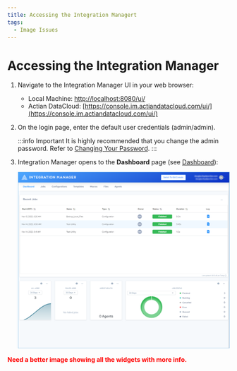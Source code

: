 ```yaml
---
title: Accessing the Integration Managert
tags:
  - Image Issues
---
```


# Accessing the Integration Manager

1. Navigate to the Integration Manager UI in your web browser:
   * Local Machine: [http://localhost:8080/ui/](http://localhost:8080/ui/)
   * Actian DataCloud: [https://console.im.actiandatacloud.com/ui/](https://console.im.actiandatacloud.com/ui/)
2. On the login page, enter the default user credentials (admin/admin).
   
   :::info Important
      It is highly recommended that you change the admin password. Refer to [Changing Your Password](./editing-your-profile#changing-your-password).
   :::

3. Integration Manager opens to the **Dashboard** page (see [Dashboard](./dashboard)):

   ![Dashboard](/img/Dashboard.png)

**<font color="red">Need a better image showing all the widgets with more info.</font>**


